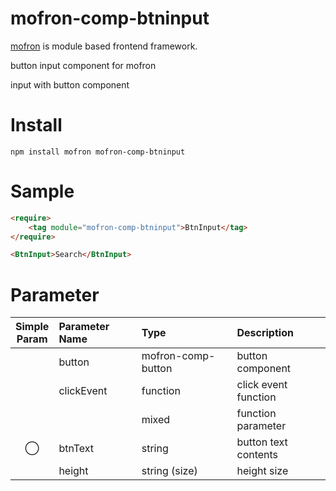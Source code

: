 # mofron-comp-btninput
[mofron](https://mofron.github.io/mofron/) is module based frontend framework.

button input component for mofron

input with button component


# Install
```
npm install mofron mofron-comp-btninput
```

# Sample
```html
<require>
    <tag module="mofron-comp-btninput">BtnInput</tag>
</require>

<BtnInput>Search</BtnInput>
```
# Parameter

|Simple<br>Param | Parameter Name | Type | Description |
|:--------------:|:---------------|:-----|:------------|
| | button | mofron-comp-button | button component |
| | clickEvent | function | click event function |
| | | mixed | function parameter |
| ◯  | btnText | string | button text contents |
| | height | string (size) | height size |

